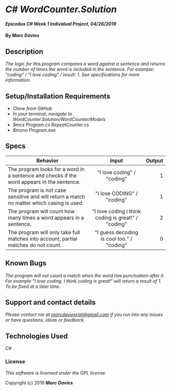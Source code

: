 # _C# WordCounter.Solution_

#### _Epicodus C# Week 1 Individual Project, 04/26/2019_

#### By _**Marc Davies**_

## Description

_The logic for this program compares a word against a sentence and returns the number of times the word is included in the sentence. For example: "coding" / "I love coding" / result: 1. See specifications for more information._

## Setup/Installation Requirements

* _Clone from GitHub_
* _In your terminal, navigate to WordCounter.Solution/WordCounter/Models_
* _$mcs Program.cs RepeatCounter.cs_
* _$mono Program.exe_

## Specs

| Behavior | Input | Output |
| ------------- |:-------------:| -----:|
| The program looks for a word in a sentence and checks if the word appears in the sentence. | "I love coding" / "coding" | 1 |
| The program is not case sensitive and will return a match no matter which casing is used. | "I love CODING" / "coding" | 1 |
| The program will count how many times a word appears in a sentence. | "I love coding I think coding is great!" / "coding" | 2 |
| The program will only take full matches into account, partial matches do not count. | "I guess decoding is cool too." / "coding" | 0 |

## Known Bugs

_The program will not count a match when the word has punctuation after it. For example "I love coding. I think coding is great!" will return a result of 1. To be fixed at a later time._

## Support and contact details

_Please contact me at marcdaviesriot@gmail.com if you run into any issues or have questions, ideas or feedback._

## Technologies Used

_C#_

### License

*This software is licensed under the GPL license.*

Copyright (c) 2019 **_Marc Davies_**
